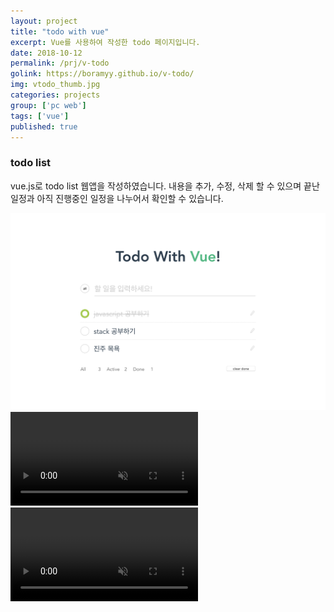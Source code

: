```yaml
---
layout: project
title: "todo with vue"
excerpt: Vue를 사용하여 작성한 todo 페이지입니다.
date: 2018-10-12
permalink: /prj/v-todo
golink: https://boramyy.github.io/v-todo/
img: vtodo_thumb.jpg
categories: projects
group: ['pc web']
tags: ['vue']
published: true
---
```


<div class="prj-data prj02 vtodo">

  <div class="content-box content-box-1">
    <div class="text-box text-box-1">
      <h3 class="title">todo list</h3>
      <p class="text">
        vue.js로 todo list 웹앱을 작성하였습니다.
        내용을 추가, 수정, 삭제 할 수 있으며 끝난 일정과 아직 진행중인 일정을 나누어서 확인할 수 있습니다.
      </p>
    </div>
    <img class="main-img" src="/assets/img/vtodo_full.jpg">
  </div>

  <div class="content-box content-box-2">
    <video class="screenshot screenshot-1" autoplay muted loop>
      <source src="/assets/img/vtodo_video1.mp4" type="video/mp4">
      Your browser does not support the video tag.
    </video>
    <video class="screenshot screenshot-2" autoplay muted loop>
      <source src="/assets/img/vtodo_video2.mp4" type="video/mp4">
      Your browser does not support the video tag.
    </video>
  </div>

</div>